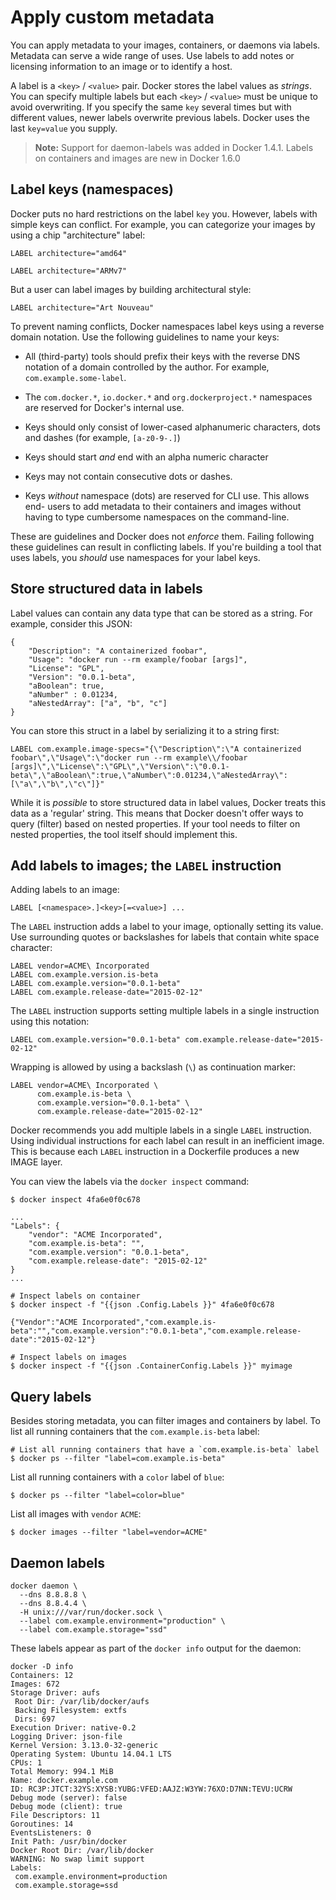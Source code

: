 <!--[metadata]>
+++
title = "Apply custom metadata"
description = "Learn how to work with custom metadata in Docker, using labels."
keywords = ["Usage, user guide, labels, metadata, docker, documentation, examples,  annotating"]
[menu.main]
parent = "mn_use_docker"
+++
<![end-metadata]-->

# Apply custom metadata

You can apply metadata to your images, containers, or daemons via
labels. Metadata can serve a wide range of uses. Use labels to add notes or
licensing information to an image or to identify a host.

A label is a `<key>` / `<value>` pair. Docker stores the label values as
*strings*. You can specify multiple labels but each `<key>` / `<value>` must be
unique to avoid overwriting. If you specify the same `key` several times but with
different values, newer labels overwrite previous labels. Docker uses
the last `key=value` you supply.

>**Note:** Support for daemon-labels was added in Docker 1.4.1. Labels on
>containers and images are new in Docker 1.6.0

## Label keys (namespaces)

Docker puts no hard restrictions on the label `key` you. However, labels with
simple keys can conflict. For example, you can categorize your images by using a
chip "architecture" label:

    LABEL architecture="amd64"

    LABEL architecture="ARMv7"

But a user can label images by building architectural style:

    LABEL architecture="Art Nouveau"

To prevent naming conflicts, Docker namespaces label keys using a reverse domain
notation. Use the following guidelines to name your keys:

- All (third-party) tools should prefix their keys with the
  reverse DNS notation of a domain controlled by the author. For
  example, `com.example.some-label`.

- The `com.docker.*`, `io.docker.*` and `org.dockerproject.*` namespaces are
  reserved for Docker's internal use.

- Keys should only consist of lower-cased alphanumeric characters,
  dots and dashes (for example, `[a-z0-9-.]`)

- Keys should start *and* end with an alpha numeric character

- Keys may not contain consecutive dots or dashes.

- Keys *without* namespace (dots) are reserved for CLI use. This allows end-
  users to add metadata to their containers and images without having to type
  cumbersome namespaces on the command-line.


These are guidelines and Docker does not *enforce* them. Failing following these
guidelines can result in conflicting labels. If you're building a tool that uses
labels, you *should* use namespaces for your label keys.


## Store structured data in labels

Label values can contain any data type that can be stored as a string. For
example, consider this JSON:


    {
        "Description": "A containerized foobar",
        "Usage": "docker run --rm example/foobar [args]",
        "License": "GPL",
        "Version": "0.0.1-beta",
        "aBoolean": true,
        "aNumber" : 0.01234,
        "aNestedArray": ["a", "b", "c"]
    }

You can store this struct in a label by serializing it to a string first:

    LABEL com.example.image-specs="{\"Description\":\"A containerized foobar\",\"Usage\":\"docker run --rm example\\/foobar [args]\",\"License\":\"GPL\",\"Version\":\"0.0.1-beta\",\"aBoolean\":true,\"aNumber\":0.01234,\"aNestedArray\":[\"a\",\"b\",\"c\"]}"

While it is *possible* to store structured data in label values, Docker treats
this data as a 'regular' string. This means that Docker doesn't offer ways to
query (filter) based on nested properties. If your tool needs to filter on
nested properties, the tool itself should implement this.


## Add labels to images; the `LABEL` instruction

Adding labels to an image:


    LABEL [<namespace>.]<key>[=<value>] ...

The `LABEL` instruction adds a label to your image, optionally setting its value.
Use surrounding quotes or backslashes for labels that contain
white space character:

    LABEL vendor=ACME\ Incorporated
    LABEL com.example.version.is-beta
    LABEL com.example.version="0.0.1-beta"
    LABEL com.example.release-date="2015-02-12"

The `LABEL` instruction supports setting multiple labels in a single instruction
using this notation:

    LABEL com.example.version="0.0.1-beta" com.example.release-date="2015-02-12"

Wrapping is allowed by using a backslash (`\`) as continuation marker:

    LABEL vendor=ACME\ Incorporated \
          com.example.is-beta \
          com.example.version="0.0.1-beta" \
          com.example.release-date="2015-02-12"

Docker recommends you add multiple labels in a single `LABEL` instruction. Using
individual instructions for each label can result in an inefficient image. This
is because each `LABEL` instruction in a Dockerfile produces a new IMAGE layer. 

You can view the labels via the `docker inspect` command:

    $ docker inspect 4fa6e0f0c678

    ...
    "Labels": {
        "vendor": "ACME Incorporated",
        "com.example.is-beta": "",
        "com.example.version": "0.0.1-beta",
        "com.example.release-date": "2015-02-12"
    }
    ...

    # Inspect labels on container
    $ docker inspect -f "{{json .Config.Labels }}" 4fa6e0f0c678

    {"Vendor":"ACME Incorporated","com.example.is-beta":"","com.example.version":"0.0.1-beta","com.example.release-date":"2015-02-12"}

    # Inspect labels on images
    $ docker inspect -f "{{json .ContainerConfig.Labels }}" myimage


## Query labels

Besides storing metadata, you can filter images and containers by label. To list all
running containers that the `com.example.is-beta` label:

    # List all running containers that have a `com.example.is-beta` label
    $ docker ps --filter "label=com.example.is-beta"

List all running containers with a `color` label of `blue`:

    $ docker ps --filter "label=color=blue"

List all images with `vendor` `ACME`:

    $ docker images --filter "label=vendor=ACME"


## Daemon labels


    docker daemon \
      --dns 8.8.8.8 \
      --dns 8.8.4.4 \
      -H unix:///var/run/docker.sock \
      --label com.example.environment="production" \
      --label com.example.storage="ssd"

These labels appear as part of the `docker info` output for the daemon:

    docker -D info
    Containers: 12
    Images: 672
    Storage Driver: aufs
     Root Dir: /var/lib/docker/aufs
     Backing Filesystem: extfs
     Dirs: 697
    Execution Driver: native-0.2
    Logging Driver: json-file
    Kernel Version: 3.13.0-32-generic
    Operating System: Ubuntu 14.04.1 LTS
    CPUs: 1
    Total Memory: 994.1 MiB
    Name: docker.example.com
    ID: RC3P:JTCT:32YS:XYSB:YUBG:VFED:AAJZ:W3YW:76XO:D7NN:TEVU:UCRW
    Debug mode (server): false
    Debug mode (client): true
    File Descriptors: 11
    Goroutines: 14
    EventsListeners: 0
    Init Path: /usr/bin/docker
    Docker Root Dir: /var/lib/docker
    WARNING: No swap limit support
    Labels:
     com.example.environment=production
     com.example.storage=ssd
